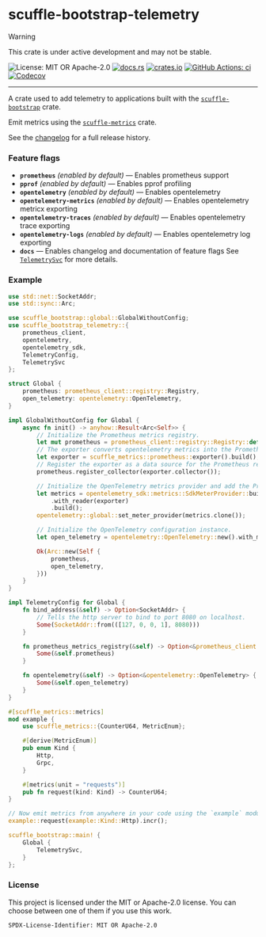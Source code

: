 <!-- cargo-sync-rdme title [[ -->
# scuffle-bootstrap-telemetry
<!-- cargo-sync-rdme ]] -->

> [!WARNING]  
> This crate is under active development and may not be stable.

<!-- cargo-sync-rdme badge [[ -->
![License: MIT OR Apache-2.0](https://img.shields.io/crates/l/scuffle-bootstrap-telemetry.svg?style=flat-square)
[![docs.rs](https://img.shields.io/docsrs/scuffle-bootstrap-telemetry.svg?logo=docs.rs&style=flat-square)](https://docs.rs/scuffle-bootstrap-telemetry)
[![crates.io](https://img.shields.io/crates/v/scuffle-bootstrap-telemetry.svg?logo=rust&style=flat-square)](https://crates.io/crates/scuffle-bootstrap-telemetry)
[![GitHub Actions: ci](https://img.shields.io/github/actions/workflow/status/scufflecloud/scuffle/ci.yaml.svg?label=ci&logo=github&style=flat-square)](https://github.com/scufflecloud/scuffle/actions/workflows/ci.yaml)
[![Codecov](https://img.shields.io/codecov/c/github/scufflecloud/scuffle.svg?label=codecov&logo=codecov&style=flat-square)](https://codecov.io/gh/scufflecloud/scuffle)
<!-- cargo-sync-rdme ]] -->

---

<!-- cargo-sync-rdme rustdoc [[ -->
A crate used to add telemetry to applications built with the
[`scuffle-bootstrap`][scuffle_bootstrap] crate.

Emit metrics using the [`scuffle-metrics`][scuffle_metrics]
crate.

See the [changelog](./CHANGELOG.md) for a full release history.

### Feature flags

* **`prometheus`** *(enabled by default)* —  Enables prometheus support
* **`pprof`** *(enabled by default)* —  Enables pprof profiling
* **`opentelemetry`** *(enabled by default)* —  Enables opentelemetry
* **`opentelemetry-metrics`** *(enabled by default)* —  Enables opentelemetry metricx exporting
* **`opentelemetry-traces`** *(enabled by default)* —  Enables opentelemetry trace exporting
* **`opentelemetry-logs`** *(enabled by default)* —  Enables opentelemetry log exporting
* **`docs`** —  Enables changelog and documentation of feature flags
  See [`TelemetrySvc`](https://docs.rs/scuffle-bootstrap-telemetry/0.2.2/scuffle_bootstrap_telemetry/struct.TelemetrySvc.html) for more details.

### Example

````rust
use std::net::SocketAddr;
use std::sync::Arc;

use scuffle_bootstrap::global::GlobalWithoutConfig;
use scuffle_bootstrap_telemetry::{
    prometheus_client,
    opentelemetry,
    opentelemetry_sdk,
    TelemetryConfig,
    TelemetrySvc
};

struct Global {
    prometheus: prometheus_client::registry::Registry,
    open_telemetry: opentelemetry::OpenTelemetry,
}

impl GlobalWithoutConfig for Global {
    async fn init() -> anyhow::Result<Arc<Self>> {
        // Initialize the Prometheus metrics registry.
        let mut prometheus = prometheus_client::registry::Registry::default();
        // The exporter converts opentelemetry metrics into the Prometheus format.
        let exporter = scuffle_metrics::prometheus::exporter().build();
        // Register the exporter as a data source for the Prometheus registry.
        prometheus.register_collector(exporter.collector());

        // Initialize the OpenTelemetry metrics provider and add the Prometheus exporter as a reader.
        let metrics = opentelemetry_sdk::metrics::SdkMeterProvider::builder()
            .with_reader(exporter)
            .build();
        opentelemetry::global::set_meter_provider(metrics.clone());

        // Initialize the OpenTelemetry configuration instance.
        let open_telemetry = opentelemetry::OpenTelemetry::new().with_metrics(metrics);

        Ok(Arc::new(Self {
            prometheus,
            open_telemetry,
        }))
    }
}

impl TelemetryConfig for Global {
    fn bind_address(&self) -> Option<SocketAddr> {
        // Tells the http server to bind to port 8080 on localhost.
        Some(SocketAddr::from(([127, 0, 0, 1], 8080)))
    }

    fn prometheus_metrics_registry(&self) -> Option<&prometheus_client::registry::Registry> {
        Some(&self.prometheus)
    }

    fn opentelemetry(&self) -> Option<&opentelemetry::OpenTelemetry> {
        Some(&self.open_telemetry)
    }
}

#[scuffle_metrics::metrics]
mod example {
    use scuffle_metrics::{CounterU64, MetricEnum};

    #[derive(MetricEnum)]
    pub enum Kind {
        Http,
        Grpc,
    }

    #[metrics(unit = "requests")]
    pub fn request(kind: Kind) -> CounterU64;
}

// Now emit metrics from anywhere in your code using the `example` module.
example::request(example::Kind::Http).incr();

scuffle_bootstrap::main! {
    Global {
        TelemetrySvc,
    }
};
````

### License

This project is licensed under the MIT or Apache-2.0 license.
You can choose between one of them if you use this work.

`SPDX-License-Identifier: MIT OR Apache-2.0`

[scuffle_bootstrap]: https://docs.rs/scuffle-bootstrap
[scuffle_metrics]: https://docs.rs/scuffle-metrics
<!-- cargo-sync-rdme ]] -->
